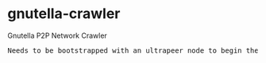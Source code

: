 gnutella-crawler
================

Gnutella P2P Network Crawler

<pre>
Needs to be bootstrapped with an ultrapeer node to begin the crawl.
</pre>
